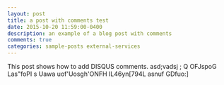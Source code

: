 ```yaml
---
layout: post
title: a post with comments test
date: 2015-10-20 11:59:00-0400
description: an example of a blog post with comments
comments: true
categories: sample-posts external-services
---
```

This post shows how to add DISQUS comments.
asd;vadsj ; Q
OFJspoG
Las"foPI
s
Uawa uof'Uosgh'ONFH 
IL46yn[794L
asnuf GDfuo:]